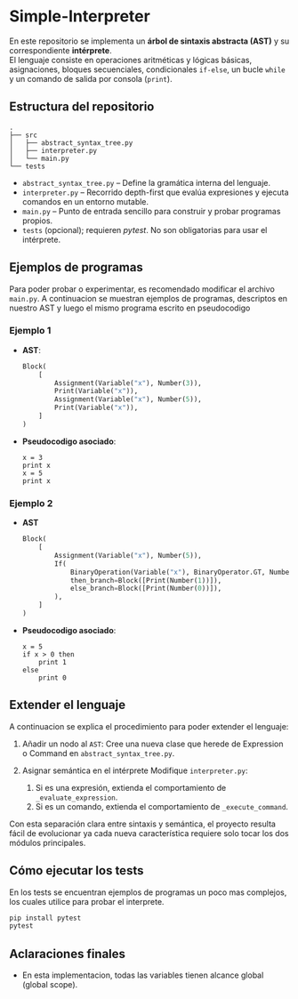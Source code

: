 # Simple-Interpreter

En este repositorio se implementa un **árbol de sintaxis abstracta (AST)** y su correspondiente **intérprete**.  
El lenguaje consiste en operaciones aritméticas y lógicas básicas, asignaciones, bloques secuenciales, condicionales `if-else`, un bucle `while` y un comando de salida por consola (`print`).  

## Estructura del repositorio
```text
.
├── src
│   ├── abstract_syntax_tree.py
│   ├── interpreter.py
│   └── main.py
└── tests
```
- `abstract_syntax_tree.py` – Define la gramática interna del lenguaje.
- `interpreter.py` – Recorrido depth-first que evalúa expresiones y ejecuta comandos en un entorno mutable.
- `main.py` – Punto de entrada sencillo para construir y probar programas propios.
- `tests` (opcional); requieren *pytest*. No son obligatorias para usar el intérprete. 


## Ejemplos de programas
Para poder probar o experimentar, es recomendado modificar el archivo `main.py`.
A continuacion se muestran ejemplos de programas, descriptos en nuestro AST y luego el mismo programa escrito en pseudocodigo

### Ejemplo 1
- **AST**:
    ```python
    Block(
        [
            Assignment(Variable("x"), Number(3)),
            Print(Variable("x")),
            Assignment(Variable("x"), Number(5)),
            Print(Variable("x")),
        ]
    )
    ```
- **Pseudocodigo asociado**:
    ```text
    x = 3
    print x
    x = 5
    print x
    ```
### Ejemplo 2

- **AST** 
    ```python
    Block(
        [
            Assignment(Variable("x"), Number(5)),
            If(
                BinaryOperation(Variable("x"), BinaryOperator.GT, Number(0)),
                then_branch=Block([Print(Number(1))]),
                else_branch=Block([Print(Number(0))]),
            ),
        ]
    )
    ```
- **Pseudocodigo asociado**:
    ```text
    x = 5
    if x > 0 then
        print 1
    else 
        print 0
    ```

## Extender el lenguaje
A continuacion se explica el procedimiento para poder extender el lenguaje:

1. Añadir un nodo al `AST`:
    Cree una nueva clase que herede de Expression o Command en `abstract_syntax_tree.py`.

2. Asignar semántica en el intérprete
    Modifique `interpreter.py`:
    1. Si es una expresión, extienda el comportamiento de  `_evaluate_expression`.
    2. Si es un comando, extienda el comportamiento de `_execute_command`.

Con esta separación clara entre sintaxis y semántica, el proyecto resulta fácil de evolucionar ya cada nueva característica requiere solo tocar los dos módulos principales.



## Cómo ejecutar los tests
En los tests se encuentran ejemplos de programas un poco mas complejos, los cuales utilice para probar el interprete.
```bash
pip install pytest 
pytest
```

## Aclaraciones finales
- En esta implementacion, todas las variables tienen alcance global (global scope).

